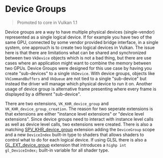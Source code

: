 # Device Groups

> Promoted to core in Vulkan 1.1

Device groups are a way to have multiple physical devices (single-vendor) represented as a single logical device. If for example you have two of the same GPU, connected by some vendor provided bridge interface, in a single system, one approuch is to create two logical devices in Vulkan. The issue here is that there are limitations what can be shared and synchronized between two `VkDevice` objects which is not a bad thing, but there are use cases where an application might want to combine the memory between two GPUs. Device Groups were designed for this use case by having you create "sub-devices" to a single `VkDevice`. With device groups, objects like `VkCommandBuffers` and `VkQueue` are not tied to a single "sub-device" but instead the driver will manage which physical device to run it on. Another usage of device group is alternative frame presenting where every frame is displayed by a different "sub-device".

There are two extensions, `VK_KHR_device_group` and `VK_KHR_device_group_creation`. The reason for two seperate extensions is that extensions are either "instance level extensions" or "device level extensions". Since device groups need to interact with instance level calls as well as device level calls, two extensions were created. There is also a matching [SPV_KHR_device_group](https://htmlpreview.github.io/?https://github.com/KhronosGroup/SPIRV-Registry/blob/master/extensions/KHR/SPV_KHR_device_group.html) extension adding the `DeviceGroup` scope and a new `DeviceIndex` built-in type to shaders that allows shaders to control what to do for each logical device. If using GLSL there is also a [GL_EXT_device_group](https://github.com/KhronosGroup/GLSL/blob/master/extensions/ext/GL_EXT_device_group.txt) extension that introduces a `highp int gl_DeviceIndex;` built-in variable for all shader type.